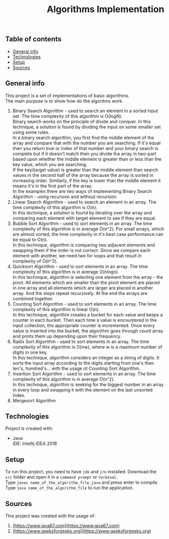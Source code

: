 <h1 align="right">Algorithms Implementation</h1><br>

## Table of contents
* [General info](#general-info)
* [Technologies](#technologies)
* [Setup](#setup)
* [Sources](#sources)

## General info
This project is a set of implementations of basic algorithms.  
The main purpose is to show how do the algoritms work.  
1. Binary Search Algorithm - used to search an element in a sorted input set. The time complexity of this algorithm is O(logN).  
Binary search works on the principle of divide and conquer. In this technique, a solution is found by dividing the input on some smaller set using some rules.  
In a binary search algorithm, you first find the middle element of the array and compare that with the number you are searching. If it's equal then you return true or index of that number and your binary search is complete but if it doesn't match then you divide the array in two-part based upon whether the middle element is greater than or less than the key value, which you are searching.  
If the key(target value) is greater than the middle element than search values in the second half of the array because the array is sorted in increasing order. Similarly, if the key is lower than the middle element it means it's in the first part of the array.  
In the examples there are two ways of implementing Binary Search Algorithm - using recursion and without recursion.  
2. Linear Search Algorithm - used to search an element in an array. The time complexity of this algorithm is O(n).  
In this technique, a solution is found by iterating over the array and comparing each element with target element to see if they are equal.  
3. Bubble Sort Algorithm - used to sort elements in an array. The time complexity of this algorithm is in average O(n^2). For small arrays, which are almost sorted, the time complexity in it's best case performance can be equal to O(n).  
In this technique, algorithm is comparing two adjacent elements and swapping them if the order is not correct. Since we compare each element with another, we need two for loops and that result in complexity of O(n^2).  
4. Quicksort Algorithm - used to sort elements in an array. The time complexity of this algorithm is in average O(nlogn).  
In this technique, algorithm is selecting one element from the array - the pivot. All elements which are smaller than the pivot element are placed in one array and all elements which are larger are placed in another array. And the steps repeat recursively. At the end the arrays are combined together.  
5. Counting Sort Algorithm - used to sort elements in an array. The time complexity of this algorithm is linear O(n).  
In this technique, algorithm creates a bucket for each value and keeps a counter in each bucket. Then each time a value is encountered in the input collection, the appropriate counter is incremented. Once every value is inserted into the bucket, the algorithm goes through count array and prints them up depending upon their frequency.  
6. Radix Sort Algorithm - used to sort elements in an array. The time complexity of this algorithm is O(nw), where w is a maximum number of digits in one key.  
In this technique, algorithm considers an integer as a string of digits. It sorta the input array according to the digits starting from one's then ten's, hundred's... with the usage ot Counting Sort Algorithm.  
7. Insertion Sort Algorithm - used to sort elements in an array. The time complexity of this algorithm is in average O(n^2).  
In this technique, algorithm is seeking for the biggest number in an array in every loop and swapping it with the element on the last unsorted index.  
8. Mergesort Algorithm

## Technologies
Project is created with:
* Java  
IDE: Intellij IDEA 2018

## Setup
To run this project, you need to have `jdk` and `jre` installed.
Download the `src` folder and open it in a `command prompt` or `terminal`.  
Type `javac name_of_the_algorithm_file.java` and press enter to compile.  
Type `java name_of_the_algorithm_file` to run the application.  

## Sources
This project was created with the usage of:
1. [https://www.java67.com](https://www.java67.com)
2. [https://www.geeksforgeeks.org](https://www.geeksforgeeks.org)
